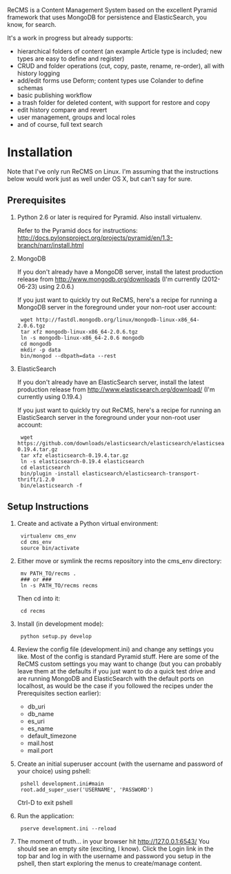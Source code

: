 ReCMS is a Content Management System based on the excellent Pyramid framework that uses MongoDB for persistence and ElasticSearch, you know, for search.

It's a work in progress but already supports:

* hierarchical folders of content (an example Article type is included; new types are easy to define and register)
* CRUD and folder operations (cut, copy, paste, rename, re-order), all with history logging
* add/edit forms use Deform; content types use Colander to define schemas
* basic publishing workflow
* a trash folder for deleted content, with support for restore and copy
* edit history compare and revert
* user management, groups and local roles
* and of course, full text search

Installation
============

Note that I've only run ReCMS on Linux. I'm assuming that the instructions below would work just as well under OS X, but can't say for sure.

Prerequisites
-------------

1. Python 2.6 or later is required for Pyramid.
   Also install virtualenv.

   Refer to the Pyramid docs for instructions: http://docs.pylonsproject.org/projects/pyramid/en/1.3-branch/narr/install.html

2. MongoDB

   If you don't already have a MongoDB server, install the latest production release from http://www.mongodb.org/downloads (I'm currently (2012-06-23) using 2.0.6.)
   
   If you just want to quickly try out ReCMS, here's a recipe for running a MongoDB server in the foreground under your non-root user account:

        wget http://fastdl.mongodb.org/linux/mongodb-linux-x86_64-2.0.6.tgz
        tar xfz mongodb-linux-x86_64-2.0.6.tgz
        ln -s mongodb-linux-x86_64-2.0.6 mongodb
        cd mongodb
        mkdir -p data
        bin/mongod --dbpath=data --rest

3. ElasticSearch

   If you don't already have an ElasticSearch server, install the latest production release from http://www.elasticsearch.org/download/ (I'm currently using 0.19.4.)
   
   If you just want to quickly try out ReCMS, here's a recipe for running an ElasticSearch server in the foreground under your non-root user account:

        wget https://github.com/downloads/elasticsearch/elasticsearch/elasticsearch-0.19.4.tar.gz
        tar xfz elasticsearch-0.19.4.tar.gz
        ln -s elasticsearch-0.19.4 elasticsearch
        cd elasticsearch
        bin/plugin -install elasticsearch/elasticsearch-transport-thrift/1.2.0
        bin/elasticsearch -f
   
Setup Instructions
------------------

1. Create and activate a Python virtual environment:

        virtualenv cms_env
        cd cms_env
        source bin/activate

2. Either move or symlink the recms repository into the cms_env directory:

        mv PATH_TO/recms .
        ### or ###
        ln -s PATH_TO/recms recms

   Then cd into it:

        cd recms

3. Install (in development mode):

        python setup.py develop

4. Review the config file (development.ini) and change any settings you like.
   Most of the config is standard Pyramid stuff.
   Here are some of the ReCMS custom settings you may want to change (but you can probably leave them at the defaults if you just want to do a quick test drive and are running MongoDB and ElasticSearch with the default ports on localhost, as would be the case if you followed the recipes under the Prerequisites section earlier):
   * db_uri
   * db_name
   * es_uri
   * es_name
   * default_timezone
   * mail.host
   * mail.port


5. Create an initial superuser account (with the username and password of your choice) using pshell:

        pshell development.ini#main
        root.add_super_user('USERNAME', 'PASSWORD')
   
   Ctrl-D to exit pshell

6. Run the application:

        pserve development.ini --reload

7. The moment of truth... in your browser hit http://127.0.0.1:6543/
   You should see an empty site (exciting, I know).
   Click the Login link in the top bar and log in with the username and password you setup in the pshell, then start exploring the menus to create/manage content.


